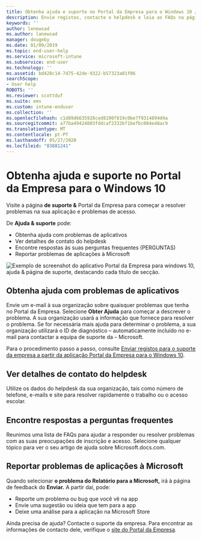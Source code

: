 ```yaml
---
title: Obtenha ajuda e suporte no Portal da Empresa para o Windows 10 / Microsoft Docs
description: Envie registos, contacte o helpdesk e leia as FAQs na página de suporte do Portal da Empresa &.
keywords: ''
author: lenewsad
ms.author: lanewsad
manager: dougeby
ms.date: 01/09/2019
ms.topic: end-user-help
ms.service: microsoft-intune
ms.subservice: end-user
ms.technology: ''
ms.assetid: bd428c14-7d75-42de-9322-b57323a01f06
searchScope:
- User help
ROBOTS: ''
ms.reviewer: scottduf
ms.suite: ems
ms.custom: intune-enduser
ms.collection: ''
ms.openlocfilehash: c1d89d6635928ced8190f819c0be7f9314894d4a
ms.sourcegitcommit: a77ba49424803fddcaf23326f1befbc004e48ac9
ms.translationtype: MT
ms.contentlocale: pt-PT
ms.lasthandoff: 05/27/2020
ms.locfileid: "83881241"
---
```

# <a name="get-help-and-support-in-company-portal-for-windows-10"></a>Obtenha ajuda e suporte no Portal da Empresa para o Windows 10

Visite a página **de suporte &** Portal da Empresa para começar a resolver problemas na sua aplicação e problemas de acesso.   

De **Ajuda & suporte** pode:  

* Obtenha ajuda com problemas de aplicativos
* Ver detalhes de contato do helpdesk
* Encontre respostas às suas perguntas frequentes (PERGUNTAS) 
* Reportar problemas de aplicações à Microsoft

![Exemplo de screenshot do aplicativo Portal da Empresa para windows 10, ajuda & página de suporte, destacando cada título de secção.](./media/1812_UCP_Help_Support_sections.png)  

## <a name="get-help-with-app-problems"></a>Obtenha ajuda com problemas de aplicativos

Envie um e-mail à sua organização sobre quaisquer problemas que tenha no Portal da Empresa. Selecione **Obter Ajuda** para começar a descrever o problema. A sua organização usará a informação que fornece para resolver o problema. Se for necessária mais ajuda para determinar o problema, a sua organização utilizará o ID de diagnóstico &ndash; automaticamente incluído no e-mail para contactar a equipa de suporte da &ndash; Microsoft.  

Para o procedimento passo a passo, consulte [Enviar registos para o suporte da empresa a partir da aplicação Portal da Empresa para o Windows 10](send-logs-to-your-it-admin-cp-windows.md).  

## <a name="view-helpdesk-contact-details"></a>Ver detalhes de contato do helpdesk  
Utilize os dados do helpdesk da sua organização, tais como número de telefone, e-mails e site para resolver rapidamente o trabalho ou o acesso escolar.  

## <a name="find-answers-to-frequently-asked-questions"></a>Encontre respostas a perguntas frequentes  
Reunimos uma lista de FAQs para ajudar a responder ou resolver problemas com as suas preocupações de inscrição e acesso. Selecione qualquer tópico para ver o seu artigo de ajuda sobre Microsoft.docs.com.  

## <a name="report-app-problems-to-microsoft"></a>Reportar problemas de aplicações à Microsoft  
Quando selecionar **o problema do Relatório para a Microsoft,** irá à página de feedback do **Enviar.** A partir daí, pode:

* Reporte um problema ou bug que você vê na app  
* Envie uma sugestão ou ideia que tem para a app  
* Deixe uma análise para a aplicação na Microsoft Store   


Ainda precisa de ajuda? Contacte o suporte da empresa. Para encontrar as informações de contacto dele, verifique o [site do Portal da Empresa](https://go.microsoft.com/fwlink/?linkid=2010980).
